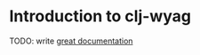 # Introduction to clj-wyag

TODO: write [great documentation](http://jacobian.org/writing/what-to-write/)
